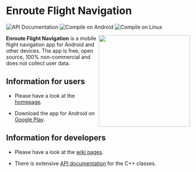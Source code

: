 # Enroute Flight Navigation

![API Documentation](https://github.com/Akaflieg-Freiburg/enroute/workflows/API%20Documentation/badge.svg) ![Compile on Android](https://github.com/Akaflieg-Freiburg/enroute/workflows/Compile%20on%20Android/badge.svg) ![Compile on Linux](https://github.com/Akaflieg-Freiburg/enroute/workflows/Compile%20on%20Linux/badge.svg)

<img align="right" src="https://akaflieg-freiburg.github.io/enroute/assets/images/map-small.webp" width="250">**Enroute Flight Navigation** is a mobile flight navigation app for Android and other devices. The app is free, open source, 100% non-commercial and does not collect user data. 

## Information for users

* Please have a look at the [homepage](https://akaflieg-freiburg.github.io/enroute).

* Download the app for Android on [Google Play](https://play.google.com/store/apps/details?id=de.akaflieg_freiburg.enroute).

## Information for developers

* Please have a look at the [wiki pages](https://github.com/Akaflieg-Freiburg/enroute/wiki).

* There is extensive [API documentation](https://akaflieg-freiburg.github.io/enroute/APIdoc) for the C++ classes.
